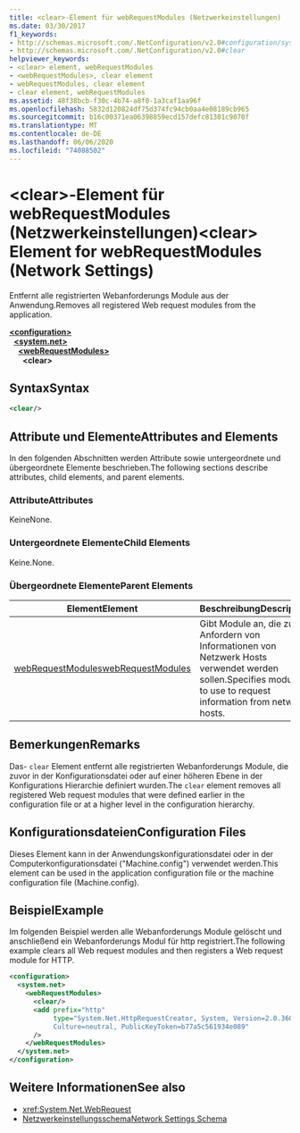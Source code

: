 ```yaml
---
title: <clear>-Element für webRequestModules (Netzwerkeinstellungen)
ms.date: 03/30/2017
f1_keywords:
- http://schemas.microsoft.com/.NetConfiguration/v2.0#configuration/system.net/webRequestModules/clear
- http://schemas.microsoft.com/.NetConfiguration/v2.0#clear
helpviewer_keywords:
- <clear> element, webRequestModules
- <webRequestModules>, clear element
- webRequestModules, clear element
- clear element, webRequestModules
ms.assetid: 48f38bcb-f30c-4b74-a8f0-1a3caf1aa96f
ms.openlocfilehash: 5832d120824df75d374fc94cb0aa4e08189cb965
ms.sourcegitcommit: b16c00371ea06398859ecd157defc81301c9070f
ms.translationtype: MT
ms.contentlocale: de-DE
ms.lasthandoff: 06/06/2020
ms.locfileid: "74088502"
---
```

# <a name="clear-element-for-webrequestmodules-network-settings"></a><span data-ttu-id="385cb-102">\<clear>-Element für webRequestModules (Netzwerkeinstellungen)</span><span class="sxs-lookup"><span data-stu-id="385cb-102">\<clear> Element for webRequestModules (Network Settings)</span></span>
<span data-ttu-id="385cb-103">Entfernt alle registrierten Webanforderungs Module aus der Anwendung.</span><span class="sxs-lookup"><span data-stu-id="385cb-103">Removes all registered Web request modules from the application.</span></span>  

[**\<configuration>**](../configuration-element.md)\
&nbsp;&nbsp;[**\<system.net>**](system-net-element-network-settings.md)\
&nbsp;&nbsp;&nbsp;&nbsp;[**\<webRequestModules>**](webrequestmodules-element-network-settings.md)\
&nbsp;&nbsp;&nbsp;&nbsp;&nbsp;&nbsp;**\<clear>**

## <a name="syntax"></a><span data-ttu-id="385cb-104">Syntax</span><span class="sxs-lookup"><span data-stu-id="385cb-104">Syntax</span></span>  
  
```xml  
<clear/>  
```  
  
## <a name="attributes-and-elements"></a><span data-ttu-id="385cb-105">Attribute und Elemente</span><span class="sxs-lookup"><span data-stu-id="385cb-105">Attributes and Elements</span></span>  
 <span data-ttu-id="385cb-106">In den folgenden Abschnitten werden Attribute sowie untergeordnete und übergeordnete Elemente beschrieben.</span><span class="sxs-lookup"><span data-stu-id="385cb-106">The following sections describe attributes, child elements, and parent elements.</span></span>  
  
### <a name="attributes"></a><span data-ttu-id="385cb-107">Attribute</span><span class="sxs-lookup"><span data-stu-id="385cb-107">Attributes</span></span>  
 <span data-ttu-id="385cb-108">Keine</span><span class="sxs-lookup"><span data-stu-id="385cb-108">None.</span></span>  
  
### <a name="child-elements"></a><span data-ttu-id="385cb-109">Untergeordnete Elemente</span><span class="sxs-lookup"><span data-stu-id="385cb-109">Child Elements</span></span>  
 <span data-ttu-id="385cb-110">Keine.</span><span class="sxs-lookup"><span data-stu-id="385cb-110">None.</span></span>  
  
### <a name="parent-elements"></a><span data-ttu-id="385cb-111">Übergeordnete Elemente</span><span class="sxs-lookup"><span data-stu-id="385cb-111">Parent Elements</span></span>  
  
|<span data-ttu-id="385cb-112">**Element**</span><span class="sxs-lookup"><span data-stu-id="385cb-112">**Element**</span></span>|<span data-ttu-id="385cb-113">**Beschreibung**</span><span class="sxs-lookup"><span data-stu-id="385cb-113">**Description**</span></span>|  
|-----------------|---------------------|  
|[<span data-ttu-id="385cb-114">webRequestModules</span><span class="sxs-lookup"><span data-stu-id="385cb-114">webRequestModules</span></span>](webrequestmodules-element-network-settings.md)|<span data-ttu-id="385cb-115">Gibt Module an, die zum Anfordern von Informationen von Netzwerk Hosts verwendet werden sollen.</span><span class="sxs-lookup"><span data-stu-id="385cb-115">Specifies modules to use to request information from network hosts.</span></span>|  
  
## <a name="remarks"></a><span data-ttu-id="385cb-116">Bemerkungen</span><span class="sxs-lookup"><span data-stu-id="385cb-116">Remarks</span></span>  
 <span data-ttu-id="385cb-117">Das- `clear` Element entfernt alle registrierten Webanforderungs Module, die zuvor in der Konfigurationsdatei oder auf einer höheren Ebene in der Konfigurations Hierarchie definiert wurden.</span><span class="sxs-lookup"><span data-stu-id="385cb-117">The `clear` element removes all registered Web request modules that were defined earlier in the configuration file or at a higher level in the configuration hierarchy.</span></span>  
  
## <a name="configuration-files"></a><span data-ttu-id="385cb-118">Konfigurationsdateien</span><span class="sxs-lookup"><span data-stu-id="385cb-118">Configuration Files</span></span>  
 <span data-ttu-id="385cb-119">Dieses Element kann in der Anwendungskonfigurationsdatei oder in der Computerkonfigurationsdatei ("Machine.config") verwendet werden.</span><span class="sxs-lookup"><span data-stu-id="385cb-119">This element can be used in the application configuration file or the machine configuration file (Machine.config).</span></span>  
  
## <a name="example"></a><span data-ttu-id="385cb-120">Beispiel</span><span class="sxs-lookup"><span data-stu-id="385cb-120">Example</span></span>  
 <span data-ttu-id="385cb-121">Im folgenden Beispiel werden alle Webanforderungs Module gelöscht und anschließend ein Webanforderungs Modul für http registriert.</span><span class="sxs-lookup"><span data-stu-id="385cb-121">The following example clears all Web request modules and then registers a Web request module for HTTP.</span></span>  
  
```xml  
<configuration>  
  <system.net>  
    <webRequestModules>  
      <clear/>  
      <add prefix="http"  
           type="System.Net.HttpRequestCreator, System, Version=2.0.3600.0,  
           Culture=neutral, PublicKeyToken=b77a5c561934e089"  
      />  
    </webRequestModules>  
  </system.net>  
</configuration>  
```  
  
## <a name="see-also"></a><span data-ttu-id="385cb-122">Weitere Informationen</span><span class="sxs-lookup"><span data-stu-id="385cb-122">See also</span></span>

- <xref:System.Net.WebRequest>
- [<span data-ttu-id="385cb-123">Netzwerkeinstellungsschema</span><span class="sxs-lookup"><span data-stu-id="385cb-123">Network Settings Schema</span></span>](index.md)
